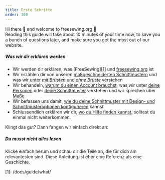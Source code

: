 ```yaml
---
title: Erste Schritte
order: 100
---
```


Hi there 👋 and welcome to freesewing.org 🙂  
Reading this guide will take about 10 minutes of your time now, to save you a bunch of questions later, and make sure you get the most out of our website.

##### Was wir dir erklären werden

- Wir werden dir erklären, was [FreeSewing][1] und [freesewing.org][2] ist
- Wir erzählen dir von unseren [maßgeschneiderten Schnittmustern][3] und was wir unter [_mit Brüsten_ und _ohne Brüste_][4] verstehen
- Wir behandeln, [warum du einen Account brauchst][5], was wir unter [deine Personen][6] oder [deine Schnittmuster][7] verstehen und wir sprechen über [Maße][8]
- Wir befassen uns damit, [wie du deine Schnittmuster mit Design- und Schnittmusteroptionen konfigurieren][9] kannst
- Schlussendlich erklären wir dir, [wo du Hilfe finden kannst,][10] solltest du einmal nicht weiterkommen.

Klingt das gut? Dann fangen wir einfach direkt an:

<ReadMore list />

<Tip>

##### Du musst nicht alles lesen

Klicke einfach herum und schau dir die Teile an, die für dich am relevantesten sind.
Diese Anleitung ist eher eine Referenz als eine Geschichte.

</Tip>
[1]: /docs/guide/what/

[2]: /docs/guide/website/

[3]: /docs/guide/mtm/

[4]: /docs/guide/breasts/

[5]: /docs/guide/account/

[6]: /docs/guide/people/

[7]: /docs/guide/patterns/

[8]: /docs/guide/measurements/

[9]: /docs/guide/options/

[10]: /docs/guide/help/
